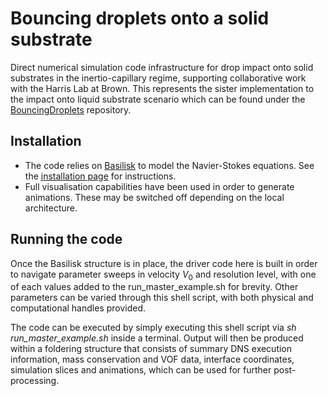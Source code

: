 # Bouncing droplets onto a solid substrate
Direct numerical simulation code infrastructure for drop impact onto solid substrates in the inertio-capillary regime, supporting collaborative work with the Harris Lab at Brown. This represents the sister implementation to the impact onto liquid substrate scenario which can be found under the [BouncingDroplets](https://github.com/rcsc-group/BouncingDroplets/) repository. 

## Installation
* The code relies on [Basilisk](<http://basilisk.fr/>) to model the Navier-Stokes equations. See the [installation page](<http://basilisk.fr/src/INSTALL>) for instructions. 
* Full visualisation capabilities have been used in order to generate animations. These may be switched off depending on the local architecture.

## Running the code
Once the Basilisk structure is in place, the driver code here is built in order to navigate parameter sweeps in velocity $V_0$ and resolution level, with one of each values added to the run_master_example.sh for brevity. Other parameters can be varied through this shell script, with both physical and computational handles provided. 

The code can be executed by simply executing this shell script via *sh run_master_example.sh* inside a terminal. Output will then be produced within a foldering structure that consists of summary DNS execution information, mass conservation and VOF data, interface coordinates, simulation slices and animations, which can be used for further post-processing.
